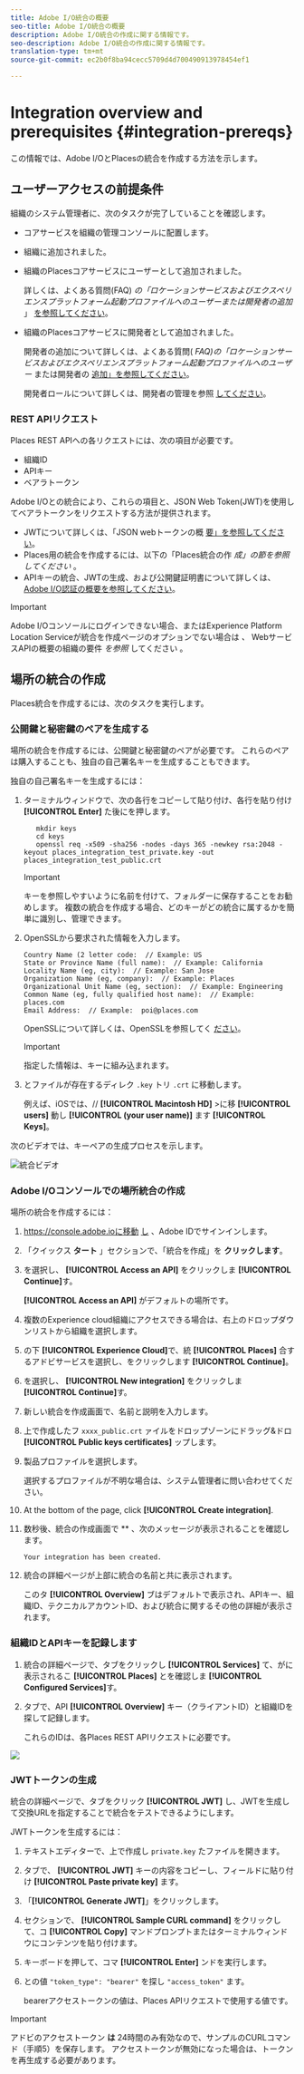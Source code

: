 ```yaml
---
title: Adobe I/O統合の概要
seo-title: Adobe I/O統合の概要
description: Adobe I/O統合の作成に関する情報です。
seo-description: Adobe I/O統合の作成に関する情報です。
translation-type: tm+mt
source-git-commit: ec2b0f8ba94cecc5709d4d700490913978454ef1

---
```



# Integration overview and prerequisites {#integration-prereqs}

この情報では、Adobe I/OとPlacesの統合を作成する方法を示します。

## ユーザーアクセスの前提条件

組織のシステム管理者に、次のタスクが完了していることを確認します。

* コアサービスを組織の管理コンソールに配置します。
* 組織に追加されました。
* 組織のPlacesコアサービスにユーザーとして追加されました。

   詳しくは、よくある質問(FAQ) *の「ロケーションサービスおよびエクスペリエンスプラットフォーム起動プロファイルへのユーザーまたは開発者の追加* 」 [を参照してください](/help/places-faqs.md)。

* 組織のPlacesコアサービスに開発者として追加されました。

   開発者の追加について詳しくは、よくある質問( *FAQ)の「ロケーションサービスおよびエクスペリエンスプラットフォーム起動プロファイルへのユーザー* または開発者の [追加」を参照してください](/help/places-faqs.md)。

   開発者ロールについて詳しくは、開発者の管理を参照 [してください](https://helpx.adobe.com/enterprise/using/manage-developers.html)。

### REST APIリクエスト

Places REST APIへの各リクエストには、次の項目が必要です。

* 組織ID
* APIキー
* ベアラトークン

Adobe I/Oとの統合により、これらの項目と、JSON Web Token(JWT)を使用してベアラトークンをリクエストする方法が提供されます。

* JWTについて詳しくは、「JSON webトークンの概 [要」を参照してください](https://jwt.io/introduction/)。
* Places用の統合を作成するには、以下の「Places統合の作 *成」の節を参照してください* 。
* APIキーの統合、JWTの生成、および公開鍵証明書について詳しくは、 [Adobe I/O認証の概要を参照してください](https://www.adobe.io/apis/cloudplatform/console/authentication/gettingstarted.html)。

>[!IMPORTANT]
>
>Adobe I/Oコンソールにログインできない場合、またはExperience Platform Location Serviceが統合を作成ページのオプションでない場合は *、* WebサービスAPIの概要の組織の要件 *を参照* してください [](/help/web-service-api/places-web-services.md)。

## 場所の統合の作成

Places統合を作成するには、次のタスクを実行します。

### 公開鍵と秘密鍵のペアを生成する

場所の統合を作成するには、公開鍵と秘密鍵のペアが必要です。 これらのペアは購入することも、独自の自己署名キーを生成することもできます。

独自の自己署名キーを生成するには：

1. ターミナルウィンドウで、次の各行をコピーして貼り付け、各行を貼り付け **[!UICONTROL Enter]** た後にを押します。

   ```text
      mkdir keys
      cd keys
      openssl req -x509 -sha256 -nodes -days 365 -newkey rsa:2048 -keyout places_integration_test_private.key -out    places_integration_test_public.crt
   ```

   >[!IMPORTANT]
   >
   >キーを参照しやすいように名前を付けて、フォルダーに保存することをお勧めします。 複数の統合を作成する場合、どのキーがどの統合に属するかを簡単に識別し、管理できます。

1. OpenSSLから要求された情報を入力します。

   ```text
   Country Name (2 letter code:  // Example: US
   State or Province Name (full name):  // Example: California
   Locality Name (eg, city):  // Example: San Jose
   Organization Name (eg, company):  // Example: Places
   Organizational Unit Name (eg, section):  // Example: Engineering
   Common Name (eg, fully qualified host name):  // Example: places.com
   Email Address:  // Example:  poi@places.com
   ```

   OpenSSLについて詳しくは、OpenSSLを参照してく [ださい](https://www.openssl.org/)。

   >[!IMPORTANT]
   >
   >指定した情報は、キーに組み込まれます。

1. とファイルが存在するディレク `.key` トリ `.crt` に移動します。

   例えば、iOSでは、// **[!UICONTROL Macintosh HD]** &gt;に移 **[!UICONTROL users]** 動し **[!UICONTROL (your user name)]** ます **[!UICONTROL Keys]**。

次のビデオでは、キーペアの生成プロセスを示します。

![統合ビデオ](/help/assets/places_integration_video.gif)

### Adobe I/Oコンソールでの場所統合の作成

場所の統合を作成するには：

1. https://console.adobe.ioに移動 [し](https://console.adobe.io) 、Adobe IDでサインインします。
1. 「クイックス **タート** 」セクションで、「統合を作成」を **クリックします**。
1. を選択し、 **[!UICONTROL Access an API]** をクリックしま **[!UICONTROL Continue]**&#x200B;す。

   **[!UICONTROL Access an API]** がデフォルトの場所です。

1. 複数のExperience cloud組織にアクセスできる場合は、右上のドロップダウンリストから組織を選択します。
1. の下 **[!UICONTROL Experience Cloud]**&#x200B;で、統 **[!UICONTROL Places]** 合するアドビサービスを選択し、をクリックします **[!UICONTROL Continue]**。
1. を選択し、 **[!UICONTROL New integration]** をクリックしま **[!UICONTROL Continue]**&#x200B;す。
1. 新しい統合を作成画面で、名前と説明を入力します。
1. 上で作成したフ `xxxx_public.crt` ァイルをドロップゾーンにドラッグ&amp;ドロ **[!UICONTROL Public keys certificates]** ップします。
1. 製品プロファイルを選択します。

   選択するプロファイルが不明な場合は、システム管理者に問い合わせてください。
1. At the bottom of the page, click **[!UICONTROL Create integration]**.
1. 数秒後、統合の作成画面で ** 、次のメッセージが表示されることを確認します。

   `Your integration has been created.`

1. 統合の詳細ページが上部に統合の名前と共に表示されます。

   このタ **[!UICONTROL Overview]** ブはデフォルトで表示され、APIキー、組織ID、テクニカルアカウントID、および統合に関するその他の詳細が表示されます。

### 組織IDとAPIキーを記録します

1. 統合の詳細ページで、タブをクリックし **[!UICONTROL Services]** て、がに表示されるこ **[!UICONTROL Places]** とを確認しま **[!UICONTROL Configured Services]**&#x200B;す。
1. タブで、API **[!UICONTROL Overview]** キー（クライアントID）と組織IDを探して記録します。

   これらのIDは、各Places REST APIリクエストに必要です。

![](/help/assets/places_orgid_api-key.png)

### JWTトークンの生成

統合の詳細ページで、タブをクリック **[!UICONTROL JWT]** し、JWTを生成して交換URLを指定することで統合をテストできるようにします。

JWTトークンを生成するには：

1. テキストエディターで、上で作成し `private.key` たファイルを開きます。
1. タブで、 **[!UICONTROL JWT]** キーの内容をコピーし、フィールドに貼り付け **[!UICONTROL Paste private key]** ます。
1. 「**[!UICONTROL Generate JWT]**」をクリックします。
1. セクションで、 **[!UICONTROL Sample CURL command]** をクリックして、コ **[!UICONTROL Copy]** マンドプロンプトまたはターミナルウィンドウにコンテンツを貼り付けます。
1. キーボードを押して、コマ **[!UICONTROL Enter]** ンドを実行します。
1. との値 `"token_type": "bearer"` を探し `"access_token"` ます。

   bearerアクセストークンの値は、Places APIリクエストで使用する値です。

>[!IMPORTANT]
>
>アドビのアクセストークン **は** 24時間のみ有効なので、サンプルのCURLコマンド（手順5）を保存します。 アクセストークンが無効になった場合は、トークンを再生成する必要があります。